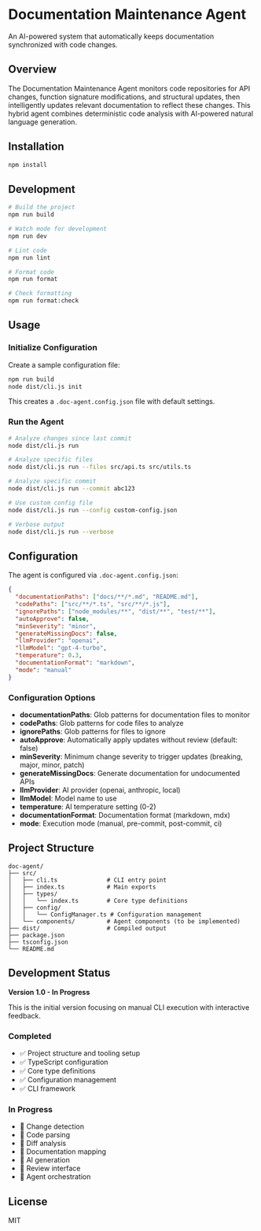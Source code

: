# Documentation Maintenance Agent

An AI-powered system that automatically keeps documentation synchronized with code changes.

## Overview

The Documentation Maintenance Agent monitors code repositories for API changes, function signature modifications, and structural updates, then intelligently updates relevant documentation to reflect these changes. This hybrid agent combines deterministic code analysis with AI-powered natural language generation.

## Installation

```bash
npm install
```

## Development

```bash
# Build the project
npm run build

# Watch mode for development
npm run dev

# Lint code
npm run lint

# Format code
npm run format

# Check formatting
npm run format:check
```

## Usage

### Initialize Configuration

Create a sample configuration file:

```bash
npm run build
node dist/cli.js init
```

This creates a `.doc-agent.config.json` file with default settings.

### Run the Agent

```bash
# Analyze changes since last commit
node dist/cli.js run

# Analyze specific files
node dist/cli.js run --files src/api.ts src/utils.ts

# Analyze specific commit
node dist/cli.js run --commit abc123

# Use custom config file
node dist/cli.js run --config custom-config.json

# Verbose output
node dist/cli.js run --verbose
```

## Configuration

The agent is configured via `.doc-agent.config.json`:

```json
{
  "documentationPaths": ["docs/**/*.md", "README.md"],
  "codePaths": ["src/**/*.ts", "src/**/*.js"],
  "ignorePaths": ["node_modules/**", "dist/**", "test/**"],
  "autoApprove": false,
  "minSeverity": "minor",
  "generateMissingDocs": false,
  "llmProvider": "openai",
  "llmModel": "gpt-4-turbo",
  "temperature": 0.3,
  "documentationFormat": "markdown",
  "mode": "manual"
}
```

### Configuration Options

- **documentationPaths**: Glob patterns for documentation files to monitor
- **codePaths**: Glob patterns for code files to analyze
- **ignorePaths**: Glob patterns for files to ignore
- **autoApprove**: Automatically apply updates without review (default: false)
- **minSeverity**: Minimum change severity to trigger updates (breaking, major, minor, patch)
- **generateMissingDocs**: Generate documentation for undocumented APIs
- **llmProvider**: AI provider (openai, anthropic, local)
- **llmModel**: Model name to use
- **temperature**: AI temperature setting (0-2)
- **documentationFormat**: Documentation format (markdown, mdx)
- **mode**: Execution mode (manual, pre-commit, post-commit, ci)

## Project Structure

```
doc-agent/
├── src/
│   ├── cli.ts              # CLI entry point
│   ├── index.ts            # Main exports
│   ├── types/
│   │   └── index.ts        # Core type definitions
│   ├── config/
│   │   └── ConfigManager.ts # Configuration management
│   └── components/         # Agent components (to be implemented)
├── dist/                   # Compiled output
├── package.json
├── tsconfig.json
└── README.md
```

## Development Status

**Version 1.0 - In Progress**

This is the initial version focusing on manual CLI execution with interactive feedback.

### Completed
- ✅ Project structure and tooling setup
- ✅ TypeScript configuration
- ✅ Core type definitions
- ✅ Configuration management
- ✅ CLI framework

### In Progress
- 🔄 Change detection
- 🔄 Code parsing
- 🔄 Diff analysis
- 🔄 Documentation mapping
- 🔄 AI generation
- 🔄 Review interface
- 🔄 Agent orchestration

## License

MIT

